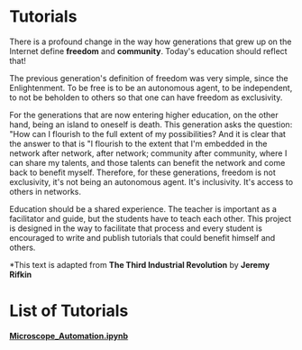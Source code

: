 # Tutorials

There is a profound change in the way how generations that grew up on the Internet define **freedom** and **community**. Today's education should reflect that!

The previous generation's definition of freedom was very simple, since the Enlightenment. To be free is to be an autonomous agent, to be independent, to not be beholden to others so that one can have freedom as exclusivity.

For the generations that are now entering higher education, on the other hand, being an island to oneself is death. This generation asks the question: "How can I flourish to the full extent of my possibilities? And it is clear that the answer to that is "I flourish to the extent that I'm embedded in the network after network, after network; community after community, where I can share my talents, and those talents can benefit the network and come back to benefit myself. Therefore, for these generations, freedom is not exclusivity, it's not being an autonomous agent. It's inclusivity. It's access to others in networks.

Education should be a shared experience. The teacher is important as a facilitator and guide, but the students have to teach each other. This project is designed in the way to facilitate that process and every student is encouraged to write and publish tutorials that could benefit himself and others.

*This text is adapted from **The Third Industrial Revolution** by **Jeremy Rifkin**



# List of Tutorials
[**Microscope_Automation.ipynb**](https://github.com/department-of-vet-pathology-unizg/tutorials/blob/master/notebooks/microscope_automation.ipynb)
